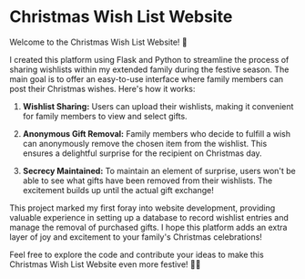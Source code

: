 # Christmas Wish List Website
Welcome to the Christmas Wish List Website! 🎄

I created this platform using Flask and Python to streamline the process of sharing wishlists within my extended family during the festive season. The main goal is to offer an easy-to-use interface where family members can post their Christmas wishes. Here's how it works:

1. **Wishlist Sharing:**
Users can upload their wishlists, making it convenient for family members to view and select gifts.

2. **Anonymous Gift Removal:**
Family members who decide to fulfill a wish can anonymously remove the chosen item from the wishlist. This ensures a delightful surprise for the recipient on Christmas day.

3. **Secrecy Maintained:**
To maintain an element of surprise, users won't be able to see what gifts have been removed from their wishlists. The excitement builds up until the actual gift exchange!

This project marked my first foray into website development, providing valuable experience in setting up a database to record wishlist entries and manage the removal of purchased gifts. I hope this platform adds an extra layer of joy and excitement to your family's Christmas celebrations!

Feel free to explore the code and contribute your ideas to make this Christmas Wish List Website even more festive! 🎁🎅
